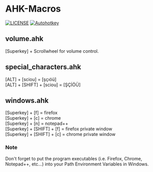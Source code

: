 # AHK-Macros

[![LICENSE](https://img.shields.io/badge/license-MIT-lightgrey.svg)](https://raw.githubusercontent.com/ckarakoc/AHK-Macros/main/LICENSE)
[![Autohotkey](https://img.shields.io/badge/autohotkey-%3E%3D%201.1.30.01-brightgreen)](https://www.autohotkey.com/)

## volume.ahk
[Superkey] + Scrollwheel for volume control.

## special_characters.ahk
[ALT] + [sciou] = [şçıöü] <br />
[ALT] + [SHIFT] + [sciou] = [ŞÇİÖÜ]

## windows.ahk
[Superkey] + [f] = firefox <br />
[Superkey] + [c] = chrome <br />
[Superkey] + [n] = notepad++ <br />
[Superkey] + [SHIFT] + [f] = firefox private window <br />
[Superkey] + [SHIFT] + [c] = chrome private window

### Note
Don't forget to put the program executables (i.e. Firefox, Chrome, Notepad++, etc...) into your Path Environment Variables in Windows.
